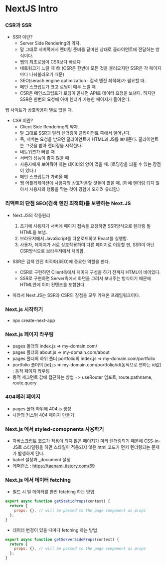 # NextJS Intro

### CSR과 SSR

- SSR 이란?
  - Server Side Rendering의 약자.
  - 말 그대로 서버쪽에서 렌더링 준비를 끝마친 상태로 클라이언트에 전달하는 방식이다.
  - 웹의 최초로딩이 CSR보다 빠르다
  - 네트워크가 느릴 때 😓 (CSR은 한번에 모든 것을 불러오지만 SSR은 각 페이지마다 나눠불러오기 때문)
  - SEO(serach engine optimization : 검색 엔진 최적화)가 필요할 때.
  - 메인 스크립트가 크고 로딩이 매우 느릴 때
  - CSR은 메인스크립트가 로딩이 끝나면 API로 데이터 요청을 보낸다. 하지만 SSR은 한번의 요청에 아예 렌더가 가능한 페이지가 돌아온다.

웹 사이트가 상호작용이 별로 없을 때.

- CSR 이란?
  - Client Side Rendering의 약자.
  - 말 그대로 SSR과 달리 렌더링이 클라이언트 쪽에서 일어난다.
  - 즉, 서버는 요청을 받으면 클라이언트에 HTML과 JS를 보내준다. 클라이언트는 그것을 받아 렌더링을 시작한다.
  - 네트워크가 빠를 때
  - 서버의 성능이 좋지 않을 때
  - 사용자에게 보여줘야 하는 데이터의 양이 많을 때. (로딩창을 띄울 수 있는 장점이 있다.)
  - 메인 스크립트가 가벼울 때
  - 웹 어플리케이션에 사용자와 상호작용할 것들이 많을 때. (아예 렌더링 되지 않아서 사용자의 행동을 막는 것이 경험에 오히려 유리함.)

### 리액트의 단점 SEO(검색 엔진 최적화)를 보완하는 Next.JS

- Next.JS의 작동원리

  1. 초기에 사용자가 서버에 페이지 접속을 요청하면 SSR방식으로 렌더링 될 HTML을 보냄.
  2. 브라우저에서 JavaScript를 다운로드하고 React를 실행함.
  3. 사용자, 페이지가 서로 상호작용하여 다른 페이지로 이동할 뗀, SSR이 아닌 CSR방식으로 브라우저에서 처리함.

- SSR은 검색 엔진 최적화(SEO)에 중요한 역할을 한다.
  - CSR로 구현하면 Client측에서 페이지 구성을 하기 전까지 HTML이 비어있다.
  - SSR로 구현하면 Server측에서 화면을 그려서 보내주는 방식이기 때문에 HTML안에 이미 컨텐츠를 포함한다.
- 따라서 Next.JS는 SSR과 CSR의 장점을 모두 가져온 프레임워크이다.

### Next.js 시작하기

- npx create-next-app

### Next.js 페이지 라우팅

- pages 폴더의 index.js => my-domain.com/
- pages 폴더의 about.js => my-domain.com/about
- pages 폴더의 하위 폴더 portfolio의 index.js => my-domain.com/portfolio
- portfolio 폴더의 [id].js => my-domain.com/portfolio/id(동적으로 변하는 id값) : 동적 페이지 라우팅
- 동적 세그먼트 값에 접근하는 방법 => useRouter 임포트, route.pathname, route.query

### 404에러 페이지

- pages 폴더 하위에 404.js 생성
- 나만의 커스텀 404 페이지 만들기

### Next.js 에서 styled-comopnents 사용하기

- 자바스크립트 코드가 적용이 되지 않은 페이지가 미리 렌더링되기 때문에 CSS-in-JS로 스타일링을 하면 스타일이 적용되지 않은 html 코드가 먼저 렌더링되는 문제가 발생하게 된다.
- babel 설정과 \_document 설정
- 레퍼런스 : https://taenami.tistory.com/69

### Next.js 에서 데이터 fetching

- 빌드 시 밀 데이터를 한번 fetching 하는 방법

```js
export async function getStaticProps(context) {
  return {
    props: {}, // will be passed to the page component as props
  };
}
```

- 데이터 변경이 있을 때마다 fetching 하는 방법

```js
export async function getServerSideProps(context) {
  return {
    props: {}, // will be passed to the page component as props
  };
}
```
